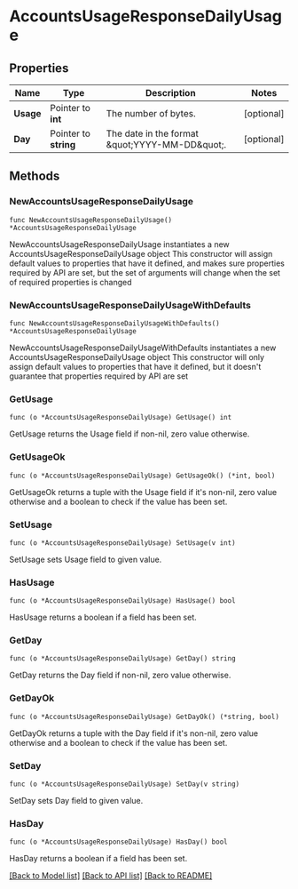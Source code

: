 # AccountsUsageResponseDailyUsage

## Properties

Name | Type | Description | Notes
------------ | ------------- | ------------- | -------------
**Usage** | Pointer to **int** | The number of bytes. | [optional] 
**Day** | Pointer to **string** | The date in the format \&quot;YYYY-MM-DD\&quot;. | [optional] 

## Methods

### NewAccountsUsageResponseDailyUsage

`func NewAccountsUsageResponseDailyUsage() *AccountsUsageResponseDailyUsage`

NewAccountsUsageResponseDailyUsage instantiates a new AccountsUsageResponseDailyUsage object
This constructor will assign default values to properties that have it defined,
and makes sure properties required by API are set, but the set of arguments
will change when the set of required properties is changed

### NewAccountsUsageResponseDailyUsageWithDefaults

`func NewAccountsUsageResponseDailyUsageWithDefaults() *AccountsUsageResponseDailyUsage`

NewAccountsUsageResponseDailyUsageWithDefaults instantiates a new AccountsUsageResponseDailyUsage object
This constructor will only assign default values to properties that have it defined,
but it doesn't guarantee that properties required by API are set

### GetUsage

`func (o *AccountsUsageResponseDailyUsage) GetUsage() int`

GetUsage returns the Usage field if non-nil, zero value otherwise.

### GetUsageOk

`func (o *AccountsUsageResponseDailyUsage) GetUsageOk() (*int, bool)`

GetUsageOk returns a tuple with the Usage field if it's non-nil, zero value otherwise
and a boolean to check if the value has been set.

### SetUsage

`func (o *AccountsUsageResponseDailyUsage) SetUsage(v int)`

SetUsage sets Usage field to given value.

### HasUsage

`func (o *AccountsUsageResponseDailyUsage) HasUsage() bool`

HasUsage returns a boolean if a field has been set.

### GetDay

`func (o *AccountsUsageResponseDailyUsage) GetDay() string`

GetDay returns the Day field if non-nil, zero value otherwise.

### GetDayOk

`func (o *AccountsUsageResponseDailyUsage) GetDayOk() (*string, bool)`

GetDayOk returns a tuple with the Day field if it's non-nil, zero value otherwise
and a boolean to check if the value has been set.

### SetDay

`func (o *AccountsUsageResponseDailyUsage) SetDay(v string)`

SetDay sets Day field to given value.

### HasDay

`func (o *AccountsUsageResponseDailyUsage) HasDay() bool`

HasDay returns a boolean if a field has been set.


[[Back to Model list]](../README.md#documentation-for-models) [[Back to API list]](../README.md#documentation-for-api-endpoints) [[Back to README]](../README.md)


